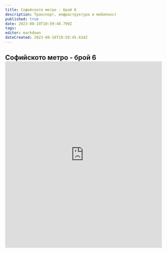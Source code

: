 ```yaml
---
title: Софийското метро - брой 6
description: Транспорт, инфраструктура и мобилност
published: true
date: 2023-08-10T10:59:48.799Z
tags: 
editor: markdown
dateCreated: 2023-08-10T10:59:45.634Z
---
```



<h2><span class="text-small">Софийското метро - брой 6</span>
<iframe src="https://drive.google.com/file/d/1u4Nkl9SABtXdUTf0NJSXflCa1IZTgbyA/preview"
    frameBorder="0"
    scrolling="auto"
    width="100%"
        height="600px"
></iframe>